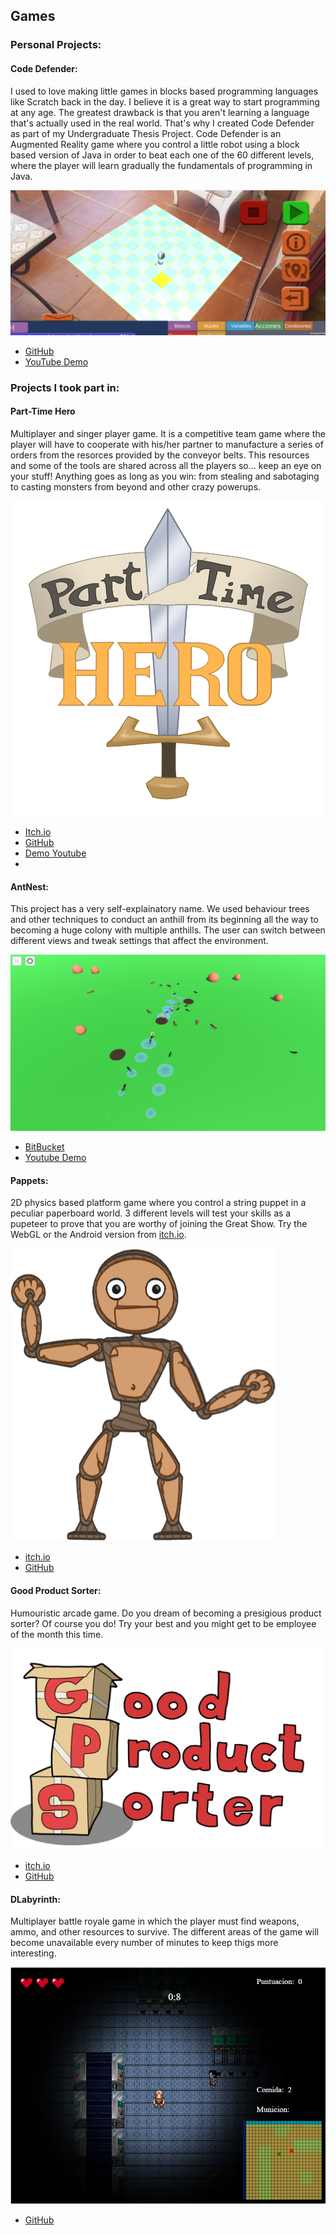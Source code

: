 ## Games

### Personal Projects:

#### Code Defender:

I used to love making little games in blocks based programming languages like Scratch back in the day. I believe it is a great way to start programming at any age. The greatest drawback is that you aren't learning a language that's actually used in the real world. That's why I created Code Defender as part of my Undergraduate Thesis Project. Code Defender is an Augmented Reality game where you control a little robot using a block based version of Java in order to beat each one of the 60 different levels, where the player will learn gradually the fundamentals of programming in Java.

![Code Defender](images/codedefender.jpg)
- [GitHub](https://github.com/apozag/code-defender)
- [YouTube Demo](https://youtu.be/mWUIAKRr1v0)

### Projects I took part in:

#### Part-Time Hero

Multiplayer and singer player game. It is a competitive team game where the player will have to cooperate with his/her partner to manufacture a series of orders from the resorces provided by the conveyor belts. This resources and some of the tools are shared across all the players so... keep an eye on your stuff! Anything goes as long as you win: from stealing and sabotaging to casting monsters from beyond and other crazy powerups.

![Part-Time Hero](images/part-time-hero.png)
- [Itch.io](https://c404games.itch.io/part-time-hero)
- [GitHub](https://github.com/C404Games/part-time-hero)
- [Demo Youtube](https://youtu.be/MZvVRqupm40)
- 
#### AntNest:

This project has a very self-explainatory name. We used behaviour trees and other techniques to conduct an anthill from its beginning all the way to becoming a huge colony with multiple anthills. The user can switch between different views and tweak settings that affect the environment.

![AntNest](images/antnest.PNG)
- [BitBucket](https://bitbucket.org/VictorGonzalezRivera/antnest/src/master/)
- [Youtube Demo](https://youtu.be/jki-VikbtBE)

#### Pappets:  

2D physics based platform game where you control a string puppet in a peculiar paperboard world. 3 different levels will test your skills as a pupeteer to prove that you are worthy of joining the Great Show. Try the WebGL or the Android version from [itch.io](https://glassbeard.itch.io/pappets).

![Pappets](images/pappets.png)
- [itch.io](https://glassbeard.itch.io/pappets)  
- [GitHub](https://github.com/GlassBeardTeam/Puppet)  

#### Good Product Sorter:  

Humouristic arcade game. Do you dream of becoming a presigious product sorter? Of course you do! Try your best and you might get to be employee of the month this time.

![Good Product Sorter](images/gps.png)  
- [itch.io](https://glassbeard.itch.io/goodproductsorter)  
- [GitHub](https://github.com/GlassBeardTeam/GoodProductSorter)  

#### DLabyrinth:  

Multiplayer battle royale game in which the player must find weapons, ammo, and other resources to survive. The different areas of the game will become unavailable every number of minutes to keep thigs more interesting.

![DLabyrinth](images/dlabyrinth.png)  
- [GitHub](https://github.com/MRxRafi/DLabyrinth_JeR)  
